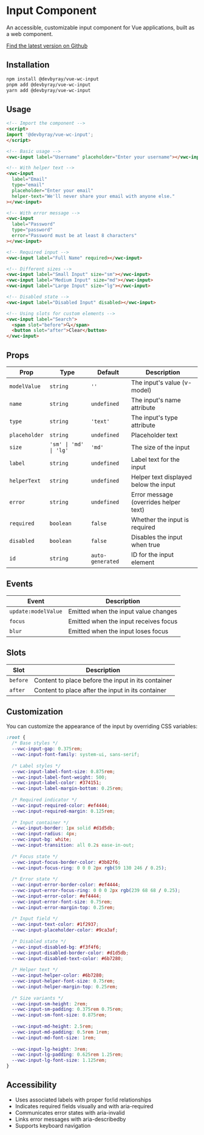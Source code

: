 # Input Component

An accessible, customizable input component for Vue applications, built as a web component.

[Find the latest version on Github](https://github.com/devbyray/vue-web-component-library/pkgs/npm/vue-wc-input)

## Installation

```bash
npm install @devbyray/vue-wc-input
pnpm add @devbyray/vue-wc-input
yarn add @devbyray/vue-wc-input
```

## Usage

```html
<!-- Import the component -->
<script>
import '@devbyray/vue-wc-input';
</script>

<!-- Basic usage -->
<vwc-input label="Username" placeholder="Enter your username"></vwc-input>

<!-- With helper text -->
<vwc-input 
  label="Email" 
  type="email" 
  placeholder="Enter your email"
  helper-text="We'll never share your email with anyone else."
></vwc-input>

<!-- With error message -->
<vwc-input 
  label="Password" 
  type="password" 
  error="Password must be at least 8 characters"
></vwc-input>

<!-- Required input -->
<vwc-input label="Full Name" required></vwc-input>

<!-- Different sizes -->
<vwc-input label="Small Input" size="sm"></vwc-input>
<vwc-input label="Medium Input" size="md"></vwc-input>
<vwc-input label="Large Input" size="lg"></vwc-input>

<!-- Disabled state -->
<vwc-input label="Disabled Input" disabled></vwc-input>

<!-- Using slots for custom elements -->
<vwc-input label="Search">
  <span slot="before">🔍</span>
  <button slot="after">Clear</button>
</vwc-input>
```

## Props

| Prop           | Type                       | Default    | Description                           |
|----------------|----------------------------|------------|---------------------------------------|
| `modelValue`   | `string`                   | `''`       | The input's value (v-model)           |
| `name`         | `string`                   | `undefined`| The input's name attribute            |
| `type`         | `string`                   | `'text'`   | The input's type attribute            |
| `placeholder`  | `string`                   | `undefined`| Placeholder text                      |
| `size`         | `'sm' \| 'md' \| 'lg'`     | `'md'`     | The size of the input                 |
| `label`        | `string`                   | `undefined`| Label text for the input              |
| `helperText`   | `string`                   | `undefined`| Helper text displayed below the input |
| `error`        | `string`                   | `undefined`| Error message (overrides helper text) |
| `required`     | `boolean`                  | `false`    | Whether the input is required         |
| `disabled`     | `boolean`                  | `false`    | Disables the input when true          |
| `id`           | `string`                   | `auto-generated` | ID for the input element        |

## Events

| Event                | Description                                       |
|----------------------|---------------------------------------------------|
| `update:modelValue`  | Emitted when the input value changes              |
| `focus`              | Emitted when the input receives focus             |
| `blur`               | Emitted when the input loses focus                |

## Slots

| Slot      | Description                                  |
|-----------|----------------------------------------------|
| `before`  | Content to place before the input in its container |
| `after`   | Content to place after the input in its container  |

## Customization

You can customize the appearance of the input by overriding CSS variables:

```css
:root {
  /* Base styles */
  --vwc-input-gap: 0.375rem;
  --vwc-input-font-family: system-ui, sans-serif;
  
  /* Label styles */
  --vwc-input-label-font-size: 0.875rem;
  --vwc-input-label-font-weight: 500;
  --vwc-input-label-color: #374151;
  --vwc-input-label-margin-bottom: 0.25rem;
  
  /* Required indicator */
  --vwc-input-required-color: #ef4444;
  --vwc-input-required-margin: 0.125rem;
  
  /* Input container */
  --vwc-input-border: 1px solid #d1d5db;
  --vwc-input-radius: 4px;
  --vwc-input-bg: white;
  --vwc-input-transition: all 0.2s ease-in-out;
  
  /* Focus state */
  --vwc-input-focus-border-color: #3b82f6;
  --vwc-input-focus-ring: 0 0 0 2px rgb(59 130 246 / 0.25);
  
  /* Error state */
  --vwc-input-error-border-color: #ef4444;
  --vwc-input-error-focus-ring: 0 0 0 2px rgb(239 68 68 / 0.25);
  --vwc-input-error-color: #ef4444;
  --vwc-input-error-font-size: 0.75rem;
  --vwc-input-error-margin-top: 0.25rem;
  
  /* Input field */
  --vwc-input-text-color: #1f2937;
  --vwc-input-placeholder-color: #9ca3af;
  
  /* Disabled state */
  --vwc-input-disabled-bg: #f3f4f6;
  --vwc-input-disabled-border-color: #d1d5db;
  --vwc-input-disabled-text-color: #6b7280;
  
  /* Helper text */
  --vwc-input-helper-color: #6b7280;
  --vwc-input-helper-font-size: 0.75rem;
  --vwc-input-helper-margin-top: 0.25rem;
  
  /* Size variants */
  --vwc-input-sm-height: 2rem;
  --vwc-input-sm-padding: 0.375rem 0.75rem;
  --vwc-input-sm-font-size: 0.875rem;
  
  --vwc-input-md-height: 2.5rem;
  --vwc-input-md-padding: 0.5rem 1rem;
  --vwc-input-md-font-size: 1rem;
  
  --vwc-input-lg-height: 3rem;
  --vwc-input-lg-padding: 0.625rem 1.25rem;
  --vwc-input-lg-font-size: 1.125rem;
}
```

## Accessibility

- Uses associated labels with proper for/id relationships
- Indicates required fields visually and with aria-required
- Communicates error states with aria-invalid
- Links error messages with aria-describedby
- Supports keyboard navigation